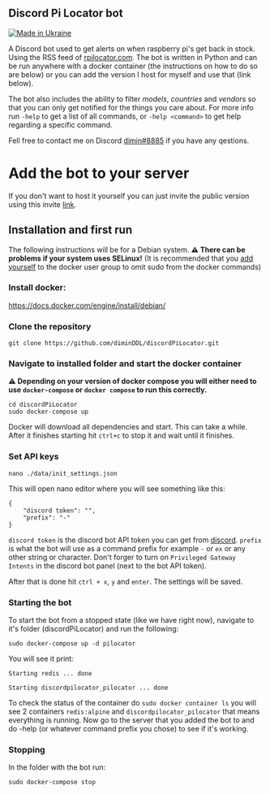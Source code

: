 ## Discord Pi Locator bot
[![Made in Ukraine](https://img.shields.io/badge/made_in-ukraine-ffd700.svg?labelColor=0057b7)](https://vshymanskyy.github.io/StandWithUkraine)

A Discord bot used to get alerts on when raspberry pi's get back in stock. Using the RSS feed of [rpilocator.com](https://rpilocator.com/). The bot is written in Python and can be run anywhere with a docker container (the instructions on how to do so are below) or you can add the version I host for myself and use that (link below).

The bot also includes the ability to filter *models*, *countries* and *vendors* so that you can only get notified for the things you care about. For more info run `-help` to get a list of all commands, or `-help <command>` to get help regarding a specific command.

Fell free to contact me on Discord [dimin#8885](https://discordapp.com/users/312591385624576001) if you have any qestions.

# Add the bot to your server
If you don't want to host it yourself you can just invite the public version using this invite [link](https://discord.com/api/oauth2/authorize?client_id=824761148796698654&permissions=274878318592&scope=bot%20applications.commands).

## Installation and first run
The following instructions will be for a Debian system. **⚠️ There can be problems if your system uses SELinux!**
(It is recommended that you [add yourself](https://docs.docker.com/engine/install/linux-postinstall/) to the docker user group to omit sudo from the docker commands)
### Install docker:

https://docs.docker.com/engine/install/debian/

### Clone the repository
```
git clone https://github.com/diminDDL/discordPiLocator.git
```
### Navigate to installed folder and start the docker container
**⚠️ Depending on your version of docker compose you will either need to use `docker-compose` or `docker compose` to run this correctly.**
```
cd discordPiLocator
sudo docker-compose up
```
Docker will download all dependencies and start. This can take a while.
After it finishes starting hit `ctrl+c` to stop it and wait until it finishes.

### Set API keys
```
nano ./data/init_settings.json
```
This will open nano editor where you will see something like this:
```
{
    "discord token": "",
    "prefix": "-"
}
```
`discord token` is the discord bot API token you can get from [discord](https://discord.com/developers/). `prefix` is what the bot will use as a command prefix for example `-` or `ex` or any other string or character. Don't forger to turn on `Privileged Gateway Intents` in the discord bot panel (next to the bot API token).

After that is done hit `ctrl + x`, `y` and `enter`. The settings will be saved.

### Starting the bot 
To start the bot from a stopped state (like we have right now), navigate to it's folder (discordPiLocator) and run the following:
```
sudo docker-compose up -d pilocator
```
You will see it print:
```
Starting redis ... done

Starting discordpilocator_pilocator ... done
```
To check the status of the container do `sudo docker container ls` you will see 2 containers `redis:alpine` and `discordpilocator_pilocator` that means everything is running.
Now go to the server that you added the bot to and do -help (or whatever command prefix you chose) to see if it's working.
### Stopping
In the folder with the bot run:
```
sudo docker-compose stop
```
